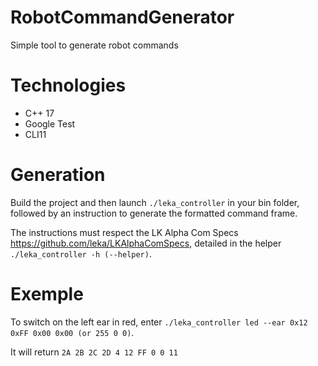 # RobotCommandGenerator
Simple tool to generate robot commands 

# Technologies 
* C++ 17
* Google Test
* CLI11

# Generation

Build the project and then launch ```./leka_controller``` in your bin folder, followed by an instruction to generate the formatted command frame.

The instructions must respect the LK Alpha Com Specs https://github.com/leka/LKAlphaComSpecs, detailed in the helper ```./leka_controller -h (--helper)```.

# Exemple 

To switch on the left ear in red, enter ```./leka_controller led --ear 0x12 0xFF 0x00 0x00 (or 255 0 0)```. 

It will return ```2A 2B 2C 2D 4 12 FF 0 0 11```

